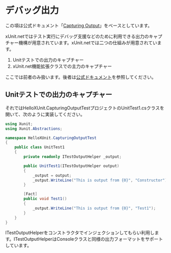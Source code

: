 # デバッグ出力

この項は公式ドキュメント「[Capturing Output](https://xunit.net/docs/capturing-output)」をベースとしています。

xUnit.netではテスト実行にデバッグ支援などのために利用できる出力のキャプチャー機構が用意されています。xUnit.netでは二つの仕組みが用意されています。

1. Unitテストでの出力のキャプチャー
2. xUnit.net機能拡張クラスでの主力のキャプチャー

ここでは前者のみ扱います。後者は[公式ドキュメント](https://xunit.net/docs/capturing-output)を参照してください。

## Unitテストでの出力のキャプチャー

それではHelloXUnit.CapturingOutputTestプロジェクトのUnitTest1.csクラスを開いて、次のように実装してください。

```cs
using Xunit;
using Xunit.Abstractions;

namespace HelloXUnit.CapturingOutputTest
{
    public class UnitTest1
    {
        private readonly ITestOutputHelper _output;

        public UnitTest1(ITestOutputHelper output)
        {
            _output = output;
            _output.WriteLine("This is output from {0}", "Constructor");
        }

        [Fact]
        public void Test1()
        {
            _output.WriteLine("This is output from {0}", "Test1");
        }
    }
}
```

ITestOutputHelperをコンストラクタでインジェクションしてもらい利用します。ITestOutputHelperはConsoleクラスと同様の出力フォーマットをサポートしています。
